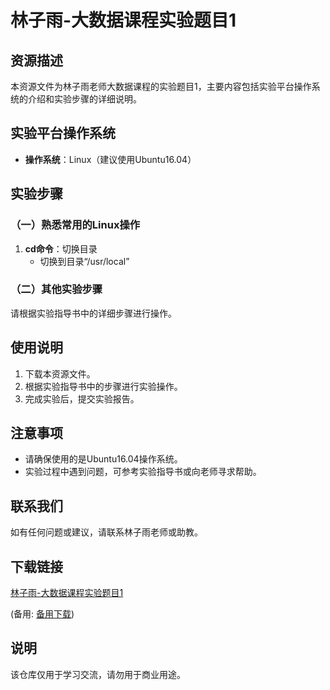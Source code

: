 # 林子雨-大数据课程实验题目1

## 资源描述

本资源文件为林子雨老师大数据课程的实验题目1，主要内容包括实验平台操作系统的介绍和实验步骤的详细说明。

## 实验平台操作系统

- **操作系统**：Linux（建议使用Ubuntu16.04）

## 实验步骤

### （一）熟悉常用的Linux操作

1. **cd命令**：切换目录
   - 切换到目录“/usr/local”

### （二）其他实验步骤

请根据实验指导书中的详细步骤进行操作。

## 使用说明

1. 下载本资源文件。
2. 根据实验指导书中的步骤进行实验操作。
3. 完成实验后，提交实验报告。

## 注意事项

- 请确保使用的是Ubuntu16.04操作系统。
- 实验过程中遇到问题，可参考实验指导书或向老师寻求帮助。

## 联系我们

如有任何问题或建议，请联系林子雨老师或助教。

## 下载链接
[林子雨-大数据课程实验题目1](https://pan.quark.cn/s/c8506efd66b2) 

(备用: [备用下载](https://pan.baidu.com/s/1bLkV2p55lHtEl5Ll62TR5A?pwd=1234))

## 说明

该仓库仅用于学习交流，请勿用于商业用途。

